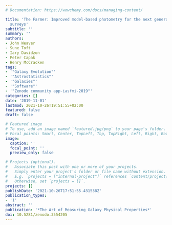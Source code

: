 ```yaml
---
# Documentation: https://wowchemy.com/docs/managing-content/

title: 'The Farmer: Improved model-based photometry for the next generation of galaxy
  surveys'
subtitle: ''
summary: ''
authors:
- John Weaver
- Sune Toft
- Iary Davidzon
- Peter Capak
- Henry McCracken
tags:
- '"Galaxy Evolution"'
- '"Astrostatistics"'
- '"Galaxies"'
- '"Software"'
- '"Zenodo community app-iasfmi-2019"'
categories: []
date: '2019-11-01'
lastmod: 2021-10-26T19:51:55+02:00
featured: false
draft: false

# Featured image
# To use, add an image named `featured.jpg/png` to your page's folder.
# Focal points: Smart, Center, TopLeft, Top, TopRight, Left, Right, BottomLeft, Bottom, BottomRight.
image:
  caption: ''
  focal_point: ''
  preview_only: false

# Projects (optional).
#   Associate this post with one or more of your projects.
#   Simply enter your project's folder or file name without extension.
#   E.g. `projects = ["internal-project"]` references `content/project/deep-learning/index.md`.
#   Otherwise, set `projects = []`.
projects: []
publishDate: '2021-10-26T17:51:55.431538Z'
publication_types:
- '1'
abstract: ''
publication: '*The Art of Measuring Galaxy Physical Properties*'
doi: 10.5281/zenodo.3554205
---
```

